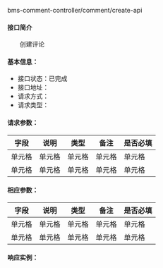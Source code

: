 bms-comment-controller/comment/create-api
#### 接口简介
&emsp;&emsp;创建评论

#### 基本信息：
+ 接口状态：已完成
+ 接口地址：
+ 请求方式：
+ 请求类型：
#### 请求参数：
|  字段   | 说明 | 类型 | 备注 | 是否必填 |
|  ----   | ----  | ---- | ---- | ---- |
| 单元格  | 单元格 | 单元格 | 单元格 | 单元格 |
| 单元格  | 单元格 | 单元格 | 单元格 | 单元格 |

#### 相应参数：
|  字段   | 说明 | 类型 | 备注 | 是否必填 |
|  ----   | ----  | ---- | ---- | ---- |
| 单元格  | 单元格 | 单元格 | 单元格 | 单元格 |
| 单元格  | 单元格 | 单元格 | 单元格 | 单元格 |

#### 响应实例：
<div align=center><img  src=""/></div>
